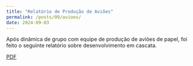 ```yaml
---
title: "Relatório de Produção de Aviões"
permalink: /posts/09/avioes/
date: 2024-09-03
---
```


Após dinâmica de grupo com equipe de produção de aviões de papel, foi feito o seguinte relatório sobre desenvolvimento em cascata.

[PDF](http://felipponn.github.io/software-engineering/files/Report.pdf)